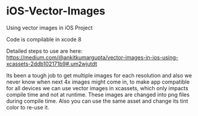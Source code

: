 # iOS-Vector-Images
Using vector images in iOS Project

Code is compilable in xcode 8

Detailed steps to use are here:
https://medium.com/@ankitkumargupta/vector-images-in-ios-using-xcassets-2ddb102171b9#.um2wjutdt


Its been a tough job to get multiple images for each resolution and also we never know when next 4x images might come in, to make app compatible for all devices we can use vector images in xcassets, which only impacts compile time and not at runtime. These images are changed into png files during compile time. Also you can use the same asset and change its tint color to re-use it. 
